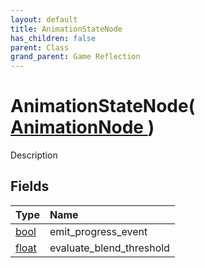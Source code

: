 ```yaml
---
layout: default
title: AnimationStateNode
has_children: false
parent: Class
grand_parent: Game Reflection
---
```

# AnimationStateNode( [ AnimationNode ](/riftbreaker-wiki/docs/game-reflection/classes/animation_node/) )
Description 

## Fields

| Type | Name |
|:----------|:--------------|
| [bool](/riftbreaker-wiki/docs/game-reflection/components/bool/) | emit_progress_event |
| [float](/riftbreaker-wiki/docs/game-reflection/components/float/) | evaluate_blend_threshold |

